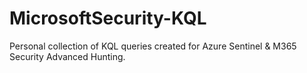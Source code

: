 # MicrosoftSecurity-KQL
Personal collection of KQL queries created for Azure Sentinel & M365 Security Advanced Hunting.


